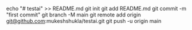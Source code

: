 echo "# testai" >> README.md
git init
git add README.md
git commit -m "first commit"
git branch -M main
git remote add origin git@github.com:mukeshshukla/testai.git
git push -u origin main
